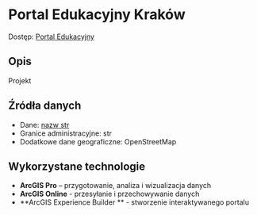 # Portal Edukacyjny Kraków
Dostęp: [Portal Edukacyjny](https://experience.arcgis.com/experience/5d2f3cb485064624a8c4629ce2a85d51/)

## Opis
Projekt 

## Źródła danych
- Dane: [nazw str](link)
- Granice administracyjne: str
- Dodatkowe dane geograficzne: OpenStreetMap

## Wykorzystane technologie
- **ArcGIS Pro** – przygotowanie, analiza i wizualizacja danych
- **ArcGIS Online** - przesyłanie i przechowywanie danych
- **ArcGIS Experience Builder ** - stworzenie interaktywanego portalu



